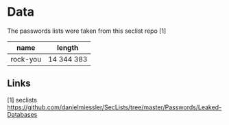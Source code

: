 # Data

The passwords lists were taken from this seclist repo [1]

name | length
-----|------
rock-you | 14 344 383

## Links
[1] seclists https://github.com/danielmiessler/SecLists/tree/master/Passwords/Leaked-Databases